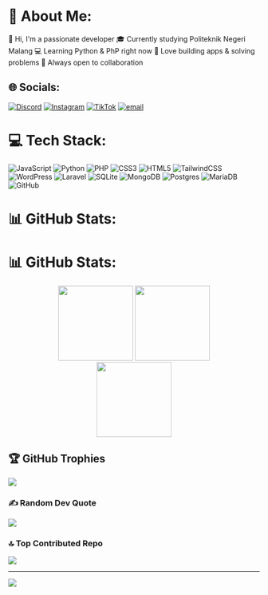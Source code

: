 # 💫 About Me:
👋 Hi, I'm a passionate developer
🎓 Currently studying Politeknik Negeri Malang
💻 Learning Python & PhP right now
🚀 Love building apps & solving problems
🌱 Always open to collaboration


## 🌐 Socials:
[![Discord](https://img.shields.io/badge/Discord-%237289DA.svg?logo=discord&logoColor=white)](https://discord.gg/https://discord.gg/NaQ5eXpT) [![Instagram](https://img.shields.io/badge/Instagram-%23E4405F.svg?logo=Instagram&logoColor=white)](https://instagram.com/@krisna_kintaro) [![TikTok](https://img.shields.io/badge/TikTok-%23000000.svg?logo=TikTok&logoColor=white)](https://tiktok.com/@@krisantaro) [![email](https://img.shields.io/badge/Email-D14836?logo=gmail&logoColor=white)](mailto:krisnakintaro1256@gmail.com) 

# 💻 Tech Stack:
![JavaScript](https://img.shields.io/badge/javascript-%23323330.svg?style=for-the-badge&logo=javascript&logoColor=%23F7DF1E) ![Python](https://img.shields.io/badge/python-3670A0?style=for-the-badge&logo=python&logoColor=ffdd54) ![PHP](https://img.shields.io/badge/php-%23777BB4.svg?style=for-the-badge&logo=php&logoColor=white) ![CSS3](https://img.shields.io/badge/css3-%231572B6.svg?style=for-the-badge&logo=css3&logoColor=white) ![HTML5](https://img.shields.io/badge/html5-%23E34F26.svg?style=for-the-badge&logo=html5&logoColor=white) ![TailwindCSS](https://img.shields.io/badge/tailwindcss-%2338B2AC.svg?style=for-the-badge&logo=tailwind-css&logoColor=white) ![WordPress](https://img.shields.io/badge/WordPress-%23117AC9.svg?style=for-the-badge&logo=WordPress&logoColor=white) ![Laravel](https://img.shields.io/badge/laravel-%23FF2D20.svg?style=for-the-badge&logo=laravel&logoColor=white) ![SQLite](https://img.shields.io/badge/sqlite-%2307405e.svg?style=for-the-badge&logo=sqlite&logoColor=white) ![MongoDB](https://img.shields.io/badge/MongoDB-%234ea94b.svg?style=for-the-badge&logo=mongodb&logoColor=white) ![Postgres](https://img.shields.io/badge/postgres-%23316192.svg?style=for-the-badge&logo=postgresql&logoColor=white) ![MariaDB](https://img.shields.io/badge/MariaDB-003545?style=for-the-badge&logo=mariadb&logoColor=white) ![GitHub](https://img.shields.io/badge/github-%23121011.svg?style=for-the-badge&logo=github&logoColor=white)
# 📊 GitHub Stats:
# 📊 GitHub Stats:

<div align="center">
  <img src="https://github-readme-stats.vercel.app/api?username=KrisnaKintaro&theme=tokyonight&hide_border=true&include_all_commits=false&count_private=false" height="150"/>
  <img src="https://nirzak-streak-stats.vercel.app/?user=KrisnaKintaro&theme=tokyonight&hide_border=true" height="150"/>
  <br/>
  <img src="https://github-readme-stats.vercel.app/api/top-langs/?username=KrisnaKintaro&theme=tokyonight&hide_border=true&include_all_commits=false&count_private=false&layout=compact" height="150"/>
</div>


## 🏆 GitHub Trophies
![](https://github-profile-trophy.vercel.app/?username=KrisnaKintaro&theme=gruvbox&no-frame=false&no-bg=true&margin-w=4)

### ✍️ Random Dev Quote
![](https://quotes-github-readme.vercel.app/api?type=horizontal&theme=radical)

### 🔝 Top Contributed Repo
![](https://github-contributor-stats.vercel.app/api?username=KrisnaKintaro&limit=5&theme=tokyonight&combine_all_yearly_contributions=true)

---
[![](https://visitcount.itsvg.in/api?id=KrisnaKintaro&icon=2&color=3)](https://visitcount.itsvg.in)

<!-- Proudly created with GPRM ( https://gprm.itsvg.in ) -->
